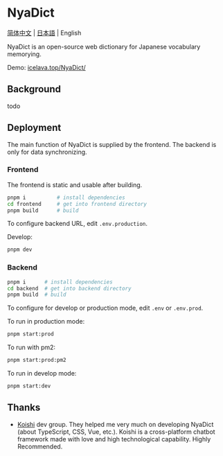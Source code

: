# NyaDict

[简体中文](./docs/ReadMe.zh-Hans.md) | [日本語](./docs/ReadMe.ja.md) | English

NyaDict is an open-source web dictionary for Japanese vocabulary memorying.

Demo: [icelava.top/NyaDict/](https://icelava.top/NyaDict/)

## Background

todo

## Deployment

The main function of NyaDict is supplied by the frontend. The backend is only for data synchronizing.

### Frontend

The frontend is static and usable after building.

```bash
pnpm i          # install dependencies
cd frontend     # get into frontend directory
pnpm build      # build
```

To configure backend URL, edit `.env.production`.

Develop:

```bash
pnpm dev
```

### Backend

```bash
pnpm i      # install dependencies
cd backend  # get into backend directory
pnpm build  # build
```

To configure for develop or production mode, edit `.env` or `.env.prod`.

To run in production mode:

```bash
pnpm start:prod
```

To run with pm2:

```bash
pnpm start:prod:pm2
```

To run in develop mode:

```bash
pnpm start:dev
```

## Thanks

- [Koishi](https://github.com/koishijs/koishi) dev group. They helped me very much on developing NyaDict (about TypeScript, CSS, Vue, etc.). Koishi is a cross-platform chatbot framework made with love and high technological capability. Highly Recommended.
